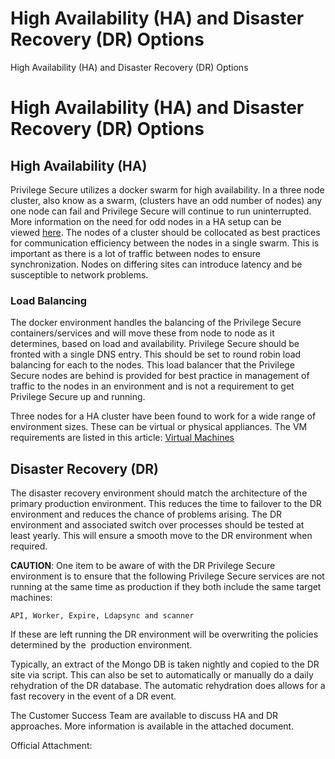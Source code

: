 # High Availability (HA) and Disaster Recovery (DR) Options

High Availability (HA) and Disaster Recovery (DR) Options

# High Availability (HA) and Disaster Recovery (DR) Options

## High Availability (HA)

Privilege Secure utilizes a docker swarm for high availability. In a three node cluster, also know
as a swarm, (clusters have an odd number of nodes) any one node can fail and Privilege Secure will
continue to run uninterrupted. More information on the need for odd nodes in a HA setup can be
viewed [here](https://docs.docker.com/engine/swarm/admin_guide/#here). The nodes of a cluster should
be collocated as best practices for communication efficiency between the nodes in a single swarm.
This is important as there is a lot of traffic between nodes to ensure synchronization. Nodes on
differing sites can introduce latency and be susceptible to network problems.

### Load Balancing

The docker environment handles the balancing of the Privilege Secure containers/services and will
move these from node to node as it determines, based on load and availability. Privilege Secure
should be fronted with a single DNS entry. This should be set to round robin load balancing for each
to the nodes. This load balancer that the Privilege Secure nodes are behind is provided for best
practice in management of traffic to the nodes in an environment and is not a requirement to get
Privilege Secure up and running.

Three nodes for a HA cluster have been found to work for a wide range of environment sizes. These
can be virtual or physical appliances. The VM requirements are listed in this
article: [Virtual Machines](/docs/privilegesecure/4.2/privilegesecure/discovery/requirements/virtualmachines.md)

## Disaster Recovery (DR)

The disaster recovery environment should match the architecture of the primary production
environment. This reduces the time to failover to the DR environment and reduces the chance of
problems arising. The DR environment and associated switch over processes should be tested at least
yearly. This will ensure a smooth move to the DR environment when required.

**CAUTION**: One item to be aware of with the DR Privilege Secure environment is to ensure that the
following Privilege Secure services are not running at the same time as production if they both
include the same target machines:

```
API, Worker, Expire, Ldapsync and scanner
```

If these are left running the DR environment will be overwriting the policies determined by the
 production environment.

Typically, an extract of the Mongo DB is taken nightly and copied to the DR site via script. This
can also be set to automatically or manually do a daily rehydration of the DR database. The
automatic rehydration does allows for a fast recovery in the event of a DR event.

The Customer Success Team are available to discuss HA and DR approaches. More information is
available in the attached document.

Official Attachment:
